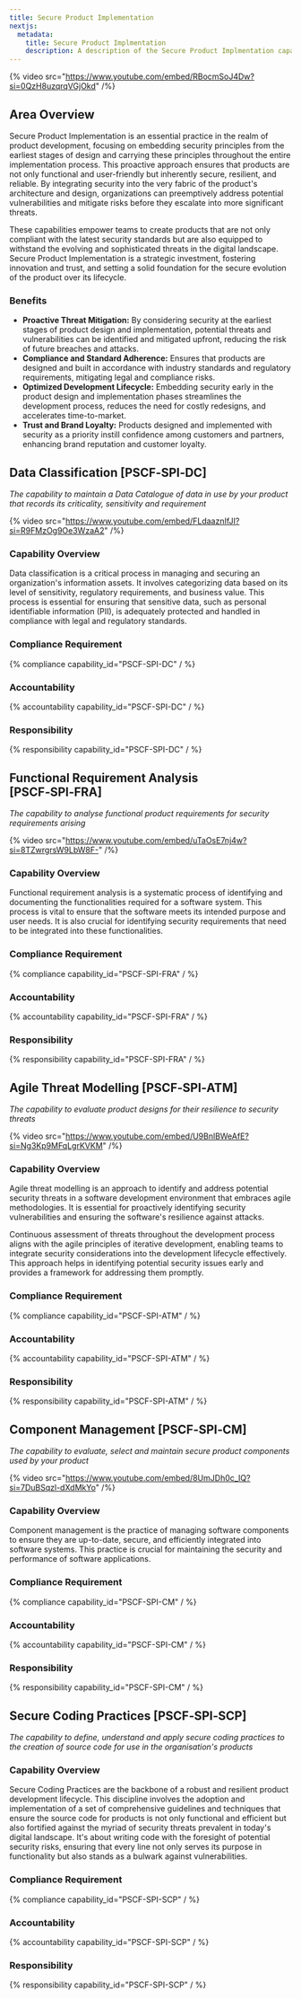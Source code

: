 ```yaml
---
title: Secure Product Implementation
nextjs:
  metadata:
    title: Secure Product Implmentation
    description: A description of the Secure Product Implmentation capability area.
---
```


{% video src="https://www.youtube.com/embed/RBocmSoJ4Dw?si=0QzH8uzqrqVGjOkd" /%}

## Area Overview

Secure Product Implementation is an essential practice in the realm of product development, focusing on embedding security principles from the earliest stages of design and carrying these principles throughout the entire implementation process. This proactive approach ensures that products are not only functional and user-friendly but inherently secure, resilient, and reliable. By integrating security into the very fabric of the product's architecture and design, organizations can preemptively address potential vulnerabilities and mitigate risks before they escalate into more significant threats.

These capabilities empower teams to create products that are not only compliant with the latest security standards but are also equipped to withstand the evolving and sophisticated threats in the digital landscape. Secure Product Implementation is a strategic investment, fostering innovation and trust, and setting a solid foundation for the secure evolution of the product over its lifecycle.

### Benefits

* **Proactive Threat Mitigation:** By considering security at the earliest stages of product design and implementation, potential threats and vulnerabilities can be identified and mitigated upfront, reducing the risk of future breaches and attacks.
* **Compliance and Standard Adherence:** Ensures that products are designed and built in accordance with industry standards and regulatory requirements, mitigating legal and compliance risks.
* **Optimized Development Lifecycle:** Embedding security early in the product design and implementation phases streamlines the development process, reduces the need for costly redesigns, and accelerates time-to-market.
* **Trust and Brand Loyalty:** Products designed and implemented with security as a priority instill confidence among customers and partners, enhancing brand reputation and customer loyalty.

## Data Classification [PSCF&#8209;SPI&#8209;DC]

_The capability to maintain a Data Catalogue of data in use by your product that records its criticality, sensitivity and requirement_

{% video src="https://www.youtube.com/embed/FLdaaznIfJI?si=R9FMzOg9Oe3WzaA2" /%}

### Capability Overview

Data classification is a critical process in managing and securing an organization's information assets. It involves categorizing data based on its level of sensitivity, regulatory requirements, and business value. This process is essential for ensuring that sensitive data, such as personal identifiable information (PII), is adequately protected and handled in compliance with legal and regulatory standards.

### Compliance Requirement

{% compliance capability_id="PSCF-SPI-DC" / %}

### Accountability

{% accountability capability_id="PSCF-SPI-DC" / %}

### Responsibility

{% responsibility capability_id="PSCF-SPI-DC" / %}

## Functional Requirement Analysis [PSCF&#8209;SPI&#8209;FRA]

_The capability to analyse functional product requirements for security requirements arising_

{% video src="https://www.youtube.com/embed/uTaOsE7nj4w?si=8TZwrgrsW9LbW8F-" /%}

### Capability Overview

Functional requirement analysis is a systematic process of identifying and documenting the functionalities required for a software system. This process is vital to ensure that the software meets its intended purpose and user needs. It is also crucial for identifying security requirements that need to be integrated into these functionalities.

### Compliance Requirement

{% compliance capability_id="PSCF-SPI-FRA" / %}

### Accountability

{% accountability capability_id="PSCF-SPI-FRA" / %}

### Responsibility

{% responsibility capability_id="PSCF-SPI-FRA" / %}


##  Agile Threat Modelling [PSCF&#8209;SPI&#8209;ATM]

_The capability to evaluate product designs for their resilience to security threats_

{% video src="https://www.youtube.com/embed/U9BnlBWeAfE?si=Ng3Kp9MFqLgrKVKM" /%}

### Capability Overview

Agile threat modelling is an approach to identify and address potential security threats in a software development environment that embraces agile methodologies. It is essential for proactively identifying security vulnerabilities and ensuring the software's resilience against attacks.

Continuous assessment of threats throughout the development process aligns with the agile principles of iterative development, enabling teams to integrate security considerations into the development lifecycle effectively. This approach helps in identifying potential security issues early and provides a framework for addressing them promptly.

### Compliance Requirement

{% compliance capability_id="PSCF-SPI-ATM" / %}

### Accountability

{% accountability capability_id="PSCF-SPI-ATM" / %}

### Responsibility

{% responsibility capability_id="PSCF-SPI-ATM" / %}

##  Component Management [PSCF&#8209;SPI&#8209;CM]

_The capability to evaluate, select and maintain secure product components used by your product_

{% video src="https://www.youtube.com/embed/8UmJDh0c_IQ?si=7DuBSqzl-dXdMkYo" /%}

### Capability Overview

Component management is the practice of managing software components to ensure they are up-to-date, secure, and efficiently integrated into software systems. This practice is crucial for maintaining the security and performance of software applications.

### Compliance Requirement

{% compliance capability_id="PSCF-SPI-CM" / %}

### Accountability

{% accountability capability_id="PSCF-SPI-CM" / %}

### Responsibility

{% responsibility capability_id="PSCF-SPI-CM" / %}

## Secure Coding Practices [PSCF&#8209;SPI&#8209;SCP]

_The capability to define, understand and apply secure coding practices to the creation of source code for use in the organisation's products_

### Capability Overview

Secure Coding Practices are the backbone of a robust and resilient product development lifecycle. This discipline involves the adoption and implementation of a set of comprehensive guidelines and techniques that ensure the source code for products is not only functional and efficient but also fortified against the myriad of security threats prevalent in today's digital landscape. It's about writing code with the foresight of potential security risks, ensuring that every line not only serves its purpose in functionality but also stands as a bulwark against vulnerabilities.

### Compliance Requirement

{% compliance capability_id="PSCF-SPI-SCP" / %}

### Accountability

{% accountability capability_id="PSCF-SPI-SCP" / %}

### Responsibility

{% responsibility capability_id="PSCF-SPI-SCP" / %}

